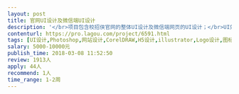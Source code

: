 ```yaml
---                
layout: post       
title: 官网UI设计及微信端UI设计           
description: '</br>项目包含校招侠官网的整体UI设计及微信端网页的UI设计；</br>UI效果对标类似年轻化校招类网站，需要在1-2周的时间内完成，后续开发我们有其他团队负责。</br>'     
contenturl: https://pro.lagou.com/project/6591.html      
tags: [UI设计,Photoshop,网站设计,CorelDRAW,H5设计,illustrator,Logo设计,图标设计]            
salary: 5000-10000元          
publish_time: 2018-03-08 11:52:50         
review: 1913人                   
apply: 44人                   
recommend: 1人                   
time_range: 1-2周              
---                 
```

